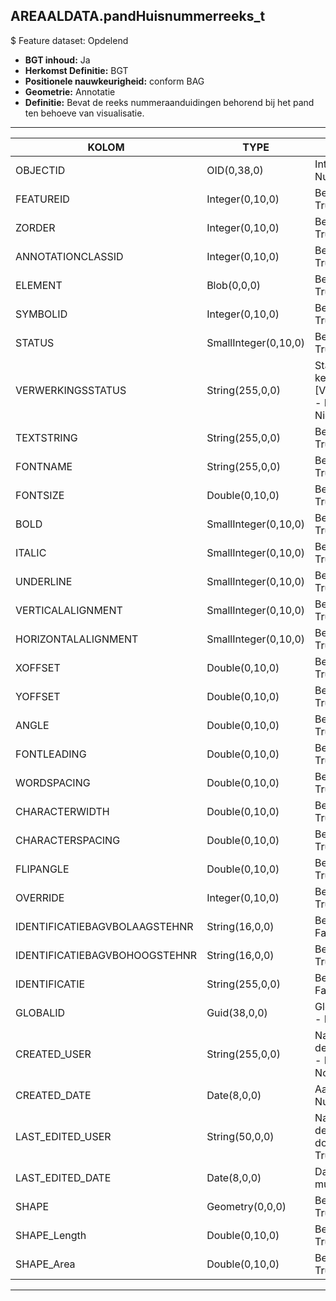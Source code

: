 ## AREAALDATA.pandHuisnummerreeks_t

$ Feature dataset: Opdelend

* __BGT inhoud:__ Ja
* __Herkomst Definitie:__ BGT
* __Positionele nauwkeurigheid:__ conform BAG
* __Geometrie:__ Annotatie
* __Definitie:__ Bevat de reeks nummeraanduidingen behorend bij het pand ten behoeve van visualisatie.


***

|KOLOM                             |TYPE          	    |DEFINITIE|
|------                            |----          	    |-----    |
|OBJECTID                          |OID(0,38,0)         |Interne ID ArcGIS - Nullable: False|
|FEATUREID                         |Integer(0,10,0)      |Beschrijving - Nullable: True Default: None|
|ZORDER                            |Integer(0,10,0)      |Beschrijving - Nullable: True Default: None|
|ANNOTATIONCLASSID                 |Integer(0,10,0)      |Beschrijving - Nullable: True Default: None|
|ELEMENT                           |Blob(0,0,0)         |Beschrijving: - Nullable: True Default: None|
|SYMBOLID                          |Integer(0,10,0)      |Beschrijving - Nullable: True Default: None|
|STATUS                            |SmallInteger(0,10,0) |Beschrijving - Nullable: True Default: 0|
|VERWERKINGSSTATUS                 |String(255,0,0)    |Status van de gegevens, keuzelijst [VERWERKINGSSTATUS] - Nullable: False Default: Nieuwl|
|TEXTSTRING                        |String(255,0,0)     |Beschrijving - Nullable: True Default: None|
|FONTNAME                          |String(255,0,0)     |Beschrijving - Nullable: True Default: None|
|FONTSIZE                          |Double(0,10,0)       |Beschrijving: - Nullable: True Default: None|
|BOLD                              |SmallInteger(0,10,0) |Beschrijving - Nullable: True Default: None|
|ITALIC                            |SmallInteger(0,10,0) |Beschrijving - Nullable: True Default: None|
|UNDERLINE                         |SmallInteger(0,10,0) |Beschrijving - Nullable: True Default: None|
|VERTICALALIGNMENT                 |SmallInteger(0,10,0) |Beschrijving - Nullable: True Default: None|
|HORIZONTALALIGNMENT               |SmallInteger(0,10,0) |Beschrijving - Nullable: True Default: None|
|XOFFSET                           |Double(0,10,0)       |Beschrijving: - Nullable: True Default: None|
|YOFFSET                           |Double(0,10,0)       |Beschrijving: - Nullable: True Default: None|
|ANGLE                             |Double(0,10,0)       |Beschrijving: - Nullable: True Default: None|
|FONTLEADING                       |Double(0,10,0)       |Beschrijving: - Nullable: True Default: None|
|WORDSPACING                       |Double(0,10,0)       |Beschrijving: - Nullable: True Default: None|
|CHARACTERWIDTH                    |Double(0,10,0)       |Beschrijving: - Nullable: True Default: None|
|CHARACTERSPACING                  |Double(0,10,0)       |Beschrijving: - Nullable: True Default: None|
|FLIPANGLE                         |Double(0,10,0)       |Beschrijving: - Nullable: True Default: None|
|OVERRIDE                          |Integer(0,10,0)      |Beschrijving - Nullable: True Default: None|
|IDENTIFICATIEBAGVBOLAAGSTEHNR     |String(16,0,0)      |Beschrijving - Nullable: False Default: None|
|IDENTIFICATIEBAGVBOHOOGSTEHNR     |String(16,0,0)      |Beschrijving - Nullable: True Default: None|
|IDENTIFICATIE                     |String(255,0,0)     |Beschrijving - Nullable: False Default: None|
|GLOBALID                          |Guid(38,0,0)        |Global Unique Identifier - Nullable: False|
|CREATED_USER                        |String(255,0,0)       |Naam van gebruiker die de rij heeft aangemaakt - Nullable: True Default: None|
|CREATED_DATE                        |Date(8,0,0)           |Aanmaakdatum - Nullable: True|
|LAST_EDITED_USER                    |String(50,0,0)        |Naam van gebruiker die de laatste mutatie heeft doorgevoerd - Nullable: True Default: None|
|LAST_EDITED_DATE                    |Date(8,0,0)           |Datum van de laatste mutatie - Nullable: True|
|SHAPE                             |Geometry(0,0,0)     |Beschrijving: - Nullable: True Default: None|
|SHAPE_Length                      |Double(0,10,0)       |Beschrijving: - Nullable: True Default: None|
|SHAPE_Area                        |Double(0,10,0)       |Beschrijving: - Nullable: True Default: None|

***
